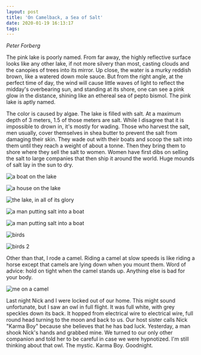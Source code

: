```yaml
---
layout: post
title: 'On Camelback, a Sea of Salt'
date: 2020-01-19 16:13:17
tags:
---
```

*Peter Forberg*

The pink lake is poorly named. From far away, the highly reflective surface looks like any other lake, if not more silvery than most, casting clouds and the canopies of trees into its mirror. Up close, the water is a murky reddish brown, like a watered down mole sauce. But from the right angle, at the perfect time of day, the wind will cause little waves of light to reflect the midday's overbearing sun, and standing at its shore, one can see a pink glow in the distance, shining like an ethereal sea of pepto bismol. The pink lake is aptly named.

The color is caused by algae. The lake is filled with salt. At a maximum depth of 3 meters, 1.5 of those meters are salt. While I disagree that it is impossible to drown in, it's mostly for wading. Those who harvest the salt, men usually, cover themselves in shea butter to prevent the salt from damaging their skin. They wade out with their boats and scoop the salt into them until they reach a weight of about a tonne. Then they bring them to shore where they sell the salt to women. Women have first dibs on selling the salt to large companies that then ship it around the world. Huge mounds of salt lay in the sun to dry.

![a boat on the lake](https://lh3.googleusercontent.com/EIlnsMMNRBv_7xMf-HEv4Q8BYhwJVAYWSbdCN30DZkZiUSQimWYckO-9l6Z3V90M2MR9T1_VGodyZUtdGQsJXxKYAaO87HfMX4UZ2rrJ0agWQSjMqMe6sPOfT0icJdW0ojr8_gr-OvE5G1AShrajXIBt2iLIQ3mrNzy1pBZFlrZCtignaP531lN9GdxWYT7K3Bq34801SUpwwlwUN08GPmiy8j2YA0eUecwo7y3eP7fOSJ19DSVU48d9AojVXNHKCLf-BT7zuAifLVpmnJLhbWkG1OVzEg9K8z_fDSgrY3SCDvP9JuEyETfWvrYbKxkj-kzgUcXH6g_gjrFKqsBK2G75Y0p2jBuVWegVXecglrzFanA1wXWxLuciK48q7nr-t1-IFzKcnx-XRB3P6EiblUFK6TIcyRvRC5B2-yFKbuv5030-io0hwKpGPLpEcWdyMYF7-OumoXL7-l3eqGR-3KOO9Tkl91-JNsZXOSqYclPepUcxkHCn__kAiit_TTTRQvRsFYPRpslisWgNNnhAvzcwqEsFacKsQmahJhKdEKiLbYgXdwpjYsSA1P0sMeYQU786xprzoaXudU1SQF0bfcgQ7py5qZ_jKqvyxSQZBxCJQU-1le2hM96YF6zeVPdwA037uEe3__6iOkyHLusOX5jS9uU-kSdEdeTRFjcSrASlMjMglMepcU9hU6JTwJsOeyc9Vp7PJG6QY3YSvKZX4TActq6S2PW_cijzDQvKQa5kX3Hx=w1157-h867-no "this boat will not go to paris")

![a house on the lake](https://lh3.googleusercontent.com/AV2zwaaMOS4na9kZoYEMLKyga7PVj3prZ4VgyiM8XFfzsCArpbH3ntHuXLDHl3lbh1HJbhlw2wLvmyy_81oX772IZdEAdolvXxjMx1M0UkYzpdYgq4EHjeILSZuF7r-RbCpaSN7JmCKIEKDUrZKCccOVOb6yL624dBSQ_42rLwy3lVsCtXxwvZG5JCMF1a_iwNv9CXfMKEXq3VAkViHGrSoSZ5MXTlbzB4jJ8sy9O_aM5uKlFBJDXXip1aqA-_PA6J3DNjfR4IKt_tb4McDYxgHPDTOWeWeGX5uE56wXdbaqho1eT7nOsZujIhjUuYsxWI7qUYr95L-GXVWOSThZWBu_9yx_10lvdO4GvIeaUoMG-ndKsMcWlJpQC1EpvHR_NMNiruI3C-bkCPA4MKJpUAES5mMstxN5XvEIVFILfr8yLHn32NJZeILZdVWnVeOr12XkLhfgnMKw-Xtl1DAVqudwMnkUwuuUfCt4KJvxkxJ-uZHg2UwFGqEeAcxEhHOk-JnjrvAX0EmDB6aUOzrh9fsPwA7bPSZxwb_y9XppOHfBCGecqCvyQk11_wPOJJmeRXxBSEEIQa7dcHm6vdE59GW7cDtjT2skhZ0dWDR5Ttm9rFapcaKuK0TEv9CXaKzjCBPXAF_69Yw41YCVJAuWUhvZQCvI-9Jx21u_vyQYzssewRXz3rDBYE7I6m7Yc9MKTT_3r9hLzruBDCesIAeyfe3p5YmkAWSZaQ2KuZxdg2nbrdsN=w1157-h867-no "what i wouldn't give to live her among the pink waters")

![the lake, in all of its glory](https://lh3.googleusercontent.com/FgPXfo8fk2uMjav4wLQXJFk0HX8tDbLslKMI1p1lqXAn3llY_Ah9745k-W-kdZf2_ZQyiij_bpNxmBbo6pJtkG4yGNXXxmv_DibL_LXYOLXQiuAm-Y2Cuxze32zUCVjbU6DwkVc5cgJRn_6_fIJU3c0W9VUbiJdMwR2wrRmcm7JKN85UD_xcpR7UWcpl6vRCUggLxez2cLANkobV6pp8AycCes-Oc0xOhNn0I1XKPnu7y91A7Vw3s8Nc__89D0F7oqWnSfuXes5FaXWGkYNGtDyrWRBwg7GGl7xn51-F6PqIj7mxY696CMxlOqSoJrIgQkzqvFogKFdAkxeTo5NMzuFPl-hMuB4Wnj7wBzxZfQ5jgQtKLy_zHk6o33gURHlBlqx2VtGPfIXm-t6bjfoh9stIOQOMBf8QwQ09CEXGtyZrpImntyo1x-hX6FXxP6wC07nWEKz2bZI3g1M7drnH_ChP9NNlq6zNHLE5gSRXTLo1IUNMRxQvXhZ70fn2AwIF8kY_a7In32XhEw9UIwVF0lSi-bkhKtPVXbYMOkCcTqPTUMhHY_wA7X8-SkSRaMYz3_07_vAD85JD9f6OfVbX4buqByMeUcBE8N1etP3sQg8aefgp8fOb4Sghd1AHnZwMTiDiMLBqH8U9OFeF27fU7Dbjlqo4bIdNmGNnzvAnGTVebMEn561Y0x0Vgdz81NgmDsRSdGryBc0AESS7EifevXlZguyZ0zKpGocSP-PoPS4Ncne1=w1287-h867-no "is it pink?")

![a man putting salt into a boat](https://lh3.googleusercontent.com/Ecy2sEXxZklWEn13jut6OAW7xB-h9ECElksaqCGPC8bYjuQbxolzxLXejJbbD23CkG2zqrYn1CzxpNWe_8KsJP2ixIisRBAJEyOS3ciaYj3eS_vNLraxMoiXtP0M8Dv3kmVN1TdHmyvGO3JDrdAf-1tLhbYuDh-sQvQZ3m2a9Ra9cyfd62lyBeKGGGuzB8DkD6MQVktqmNTjPwkrJtOHsC0aZPrpOw48Z8FO5SFYNt1PPNIKx4rqvgBvNspc15eGfk--htpz8h_h5YzccC1ratkoe2DmRP8-mHkoVD25SiQ1rGC89k7IjgxTqYyJC46xdaS2DEuLnWuFy5IUbiRLr_O5KAhsNPUENoRiimLtXmtSpb_5yipjeJ8rNJDAyumBoLUypXhY5HwPVfUmUwtW-GcO0CpjvT3zB0bfQlkLEEvtvIq2bzeoXUJvpOzlnQ8WTEIvIdLG_gZ_-Dl1uvsUAesk3YAePs6dA9OcPPx1fEOHNMGccHcHbLuiOmVgL4c-tFeVpaquhrWXt3SUAuDc9s4vo3IrAXtF0sw5FxHDOX3jnbs4Fsg2_hcfNCNSFsZa7J_RO5DJgVBSUv2p03oATjykdJUGQSmXM9ZTLaPfvcVjPEkiGr27ZzN7YUTdiUFh1yFK36ff91LELgd2WUf6NTTx9hoAdPsezTTlgM8VLTOHS4InRqDZII6fs8Ee2OEoRlMrWqtwEzx92XsjQHzmt_8-dUGTcMf3ffPIDubUlg9tu6Ds=w1059-h794-no "the man is close")

![a man putting salt into a boat](https://lh3.googleusercontent.com/jZZSMCJ8pWB4Zc9Ml_2bK2niQJbG7YbMj_L2vtdGm6_rezdsaRPvF8wpraJ4n0xSNGLlKLOiwLUMDCGuMbVyPahXzUnf4yNDZ3CJB8r4SrokEwdnFrE5cuukrOllss5j0tRrcgk-R_BI8H8k6WULjN-8GF9jathiLyPkmWx-Uk2KEMMBAdsETG7X-v66wpZYAcH_QqTDY_idSSkIsXbmTx9Q0u1xxN8sYbv7tid7C-ZJHy8hADr3j60EoASgs61UftTq3Qw2MJF2TLIFcg8jub26XfLKBssLXpCFeD5mZR156SQhajXqcGYSrfbhuXjDxjwVMn2CC2HPMq6-DHlzjc21P8zGHHKekJa-SgKCZCscbEwK7K4Izk7GhJM44oYCpIDLdvzMCXG05trROaJ7QchzW10C4oPQlveFN9W_l6qXupfU_EA38vXsdoGWJR5MVBLeQfc9mqLwaAUnMNSV-eDs0_ccLXxq8oth2YGAuEknI1egZWY8KPAjMtYTQcC2JT1TubnU-0JvdyAn7Nj4KX6IKKP4U9T805lNJN9tT3g72QoKH40YuueCG4y2VFven9k9t5SGfTRds6EDZBpPsyLSGBTRnK1FSVoYyz2T_Xyo1KQI9bFo-YNLJ-OeRXsO1e7hMuueUu_pClHHrSeFoALvt-Mg3Hq-SHp9MhknV5ZA4sr0PZOiBSlaKrzypOMWQneIPf_fDCMlLAN8mDjHdCTA9DSZdXnyZzvjdJSmndCQB40G=w1185-h867-no "the man is far")

![birds](https://lh3.googleusercontent.com/aaU7kTm3WxJe-W6GLm8hrRzKbgIGUIRKxHtwp71hkxO4i9qyhnL6RdsX8IMVHjExVo2mA62x7zYnQdSNwDyVyw-RA9stlX7jJsk1AmXWuhGKMbAoM50MouaVAYJ_kfUjceQENw6pfQnbncPkaQNHsZHFQpgkoeFeUtAEHmlgaae68sa0gK_DgwyG7gZCZ8rhbK3YwLRn7G3CM-eDhHc497lbNaZVlk3jAaOfQaCIxGrjW6-Ll_SnpObyOzNQaClt_-gTEqjnwkfKAuHjUPLefnFT1Y6m9bbpTyyKz98Hnoo4CZ5v-BYxRkTXdOrCJauJuFWbsa4llcLNuEF2PWESVm1RqO5xeDcI8FRww4sVHRUeNdAg7UhtQcCpr9tWYANdy9jvEl7Z3G2PJIa8cjl3Truq14Fio0SaoHNPAT8cfMdvovKnEwKPKwa0jfagh5IndE0eCp2shtA-evIkzSgXSdDtaSaU7DgCC7Isy2t6NsFq-ohsZ_looMUEr79Cks6EYBTBoWm03V3KwJHCkqnHpMycpUBqtxEISQcxyZQkkQ46qp99q-7-9dl-fg35tmfwyJZXrRWTjmiwnr8S7ua1rD23l6bgH0542cuFm-PjLU4g6k9w0Qs46TeibrkkvfskBuDjiFB1cYkt66cCnlopJGJOmtn95W5Ng_lp4yTeJA0kodPoVIVpzxNMlbiKp1E2uhiuS2NzOaYUitFh1oYPEnw4knke84NGGsNUWVOxqU0u9OEJ=w1059-h794-no "birds among men")

![birds 2](https://lh3.googleusercontent.com/aXgPRd4gb1F5UvVi3uvxmt2ZF5OlJLktCb95hncCLAEfPnUo1z8pbIncZjIyHm0QSj5rppreyuRacFp-Oau_P9f7qqtoK_hjVgOb8kBtoHXf2g1y-RbusueNrYtJDYjr9oax6tbENFo-O570tnHZnJvVGd2oaeF05BfHSbv98XXh-xTeHaKAbNxE5D1wAyKmd55giXQLvQ5JzuoRg384ud20Y4EkgBJz36fOiI3ga90y8IZHFCc05KvNZZCfiMVv3lySqdmI8GxxUOufHlh_j15OH5wF3ORmBL9aUVAtxhVzw3uEkrONOvWK0P0hpdSS8Cu8PcU7DnzpB8R8IwFaWM_ynJwVWbKjNmBiDrMXE4KquR6lf44WX5EaHyLFp70xlxSmrOlLjt5Nuerwd6cs1S9MlPfiiacXs21ETyevuPxbZuh1ciy7Q82ODL-3BxVcQnSD_JC956iK4Or1HMAMMfj8hMiwpobk9gF_7AZAyFN4bQs1Kc7jWYCzz2PF4bQQ8TjtPQigHO1RQ-yUyf3Q6Sbx0XI4tDaQKyoVEm7Ao7zefetpVwunFCNNl9jv5Yc8YsyG9x16OPeeqplXWUfkC5i02a3jA5Cgs1CiIT_qfmiMpbl17D0G7GAt7tmGo5RIoTkbDmncZJn3hmhRF1UTvuuiTiFRSE2CIwXgr09qPaqzDwxa1XLE6smIhV1-gupM2KDQrTdoE_knEE5AQ46wS3cX58qw9J5DyF-y1lNemUgHyo5U=w1301-h867-no "birds among birds")

Other than that, I rode a camel. Riding a camel at slow speeds is like riding a horse except that camels are lying down when you mount them. Word of advice: hold on tight when the camel stands up. Anything else is bad for your body.

![me on a camel](https://lh3.googleusercontent.com/3AZfUI_N2FifRFCQClxUcyBM1TpDPlxHWpTlnUs9RlCky4BcKCKEhAdQ55KIPnnFrZrmymt1CYPJT2zcxBkhb223Oa5cpqJ_st7sGJ0p3BitCYaSwF2bix5DCI6Sy3NId0LkQatfgiuJSZkbAYdgx2ksPOuiHliSMbTr1uxxUtvKtYKfYdFPQtARVqgTzLmg51fG6JLgEbXiNUT-0QYlsub3G69OWwtxzTEuSFteFT7o_q891aNWsXtUnYc2WbbsSTMa6l-r6vDJ8xNgNvIyS_GeqMIh9uDoi64M8qV0u7KwSbFngnuZe6F0cp0kFu8XpbYOfYEZi30P9f6XNAsDYFEVKIqLRPqcaEsBy7bdRXmt7C7XS5Co02i81SJ3AjrHs1EDsF7xgF2QH5Ugs2ARKcwrSvVBAkvtgXTCDFU-_RrTDSncX0Hebv1AX36GFfQo8rey9ors3grx3VAR-aHapXVe6K2Q2PRUR2cdFenWHJDJkQ-z0q1ebDgFI3UwwJ5laAfsK5JDGrzarneA7aW0Fn-lj6VcpeD82pOORiAkOHpWnX5X93pHWaOSP-6hHGnLa6hX7tsauOEMjLB87DZBjlxrJbcNdUmMmvNl5dKVlARwDGYUEGetFQTWUIDE9NNP-fpH71rVQkx7TcwTu4EacEHRapwBzmxJzJw7jzoV--fi0K4d4lmitJWY8rU94A_e-2rU_2LPq1RoKJxRy4x656falR13ig4kp1s_UuQnIHX5xKih=w1128-h867-no "i cannot get down")

Last night Nick and I were locked out of our home. This might sound unfortunate, but I saw an owl in full flight. It was full white, with grey speckles down its back. It hopped from electrical wire to electrical wire, full round head turning to the moon and back to us. Our host sister calls Nick "Karma Boy" because she believes that he has bad luck. Yesterday, a man shook Nick's hands and grabbed mine. We turned to our only other companion and told her to be careful in case we were hypnotized. I'm still thinking about that owl. The mystic. Karma Boy. Goodnight.
